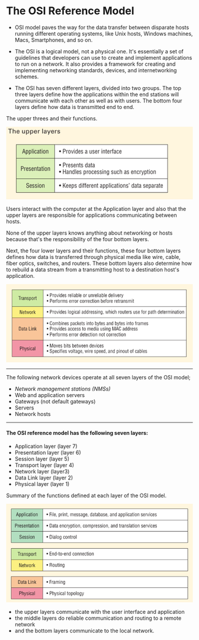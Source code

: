 # The OSI Reference Model

- OSI model paves the way for the data transfer between disparate hosts running different operating systems, like Unix hosts, Windows machines, Macs, Smartphones, and so on.

- The OSI is a logical model, not a physical one. It's essentially a set of guidelines that developers can use to create and implement applications to run on a network. It also provides a framework for creating and implementing networking standards, devices, and internetworking schemes.

- The OSI has seven different layers, divided into two groups. The top three layers define how the applications within the end stations will communicate with each other as well as with users. The bottom four layers define how data is transmitted end to end.

The upper threes and their functions.

![upper layers](../assets/107-osi.png)

Users interact with the computer at the Application layer and also that the upper layers are responsible for applications communicating between hosts. 

None of the upper layers knows anything about networking or hosts because that's the responsibility of the four bottom layers. 

Next, the four lower layers and their functions, these four bottom layers defines how data is transferred through physical media like wire, cable, fiber optics, switches, and routers. These bottom layers also determine how to rebuild a data stream from a transmitting host to a destination host's application.

![lower layers](../assets/108-osi.png)

----------


The following network devices operate at all seven layers of the OSI model;

- *Network management stations (NMSs)*
- Web and application servers
- Gateways (not default gateways)
- Servers
- Network hosts

----------

####  The OSI reference model has the following seven layers:

- Application layer (layer 7)
- Presentation layer (layer 6)
- Session layer (layer 5)
- Transport layer (layer 4)
- Network layer (layer3)
- Data Link layer (layer 2)
- Physical layer (layer 1)


Summary of the functions defined at each layer of the OSI model.

![OSI layer functions](../assets/109-osi.png)

- the upper layers communicate with the user interface and application
- the middle layers do reliable communication and routing to a remote network
- and the bottom layers communicate to the local network.